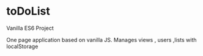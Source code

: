 # toDoList
Vanilla ES6 Project

One page application based on vanilla JS.
Manages views , users ,lists with localStorage
